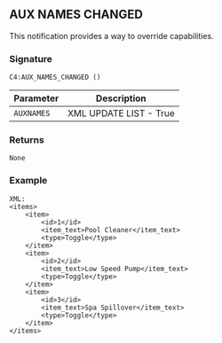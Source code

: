 ## AUX NAMES CHANGED

This notification provides a way to override capabilities.


### Signature

`C4:AUX_NAMES_CHANGED ()`


| Parameter | Description |
| --- | --- |
| `AUXNAMES` | XML UPDATE LIST - True | False. Whole new list or a partial list to update existing names |


### Returns

`None`


### Example

```
XML:
<items>
    <item>
        <id>1</id>
        <item_text>Pool Cleaner</item_text>
        <type>Toggle</type>
    </item>
    <item>
        <id>2</id>
        <item_text>Low Speed Pump</item_text>
        <type>Toggle</type>
    </item>
    <item>
        <id>3</id>
        <item_text>Spa Spillover</item_text>
        <type>Toggle</type>
    </item>
</items>
```
